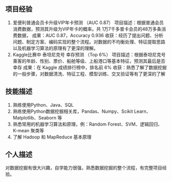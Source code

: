 ## 项目经验
1. 爱便利普通会员卡升级VIP年卡预测 （AUC 0.87）
项目描述：根据普通会员消费数据，预测其升级为VIP年卡的概率。共 1万7千多普卡会员的48万多条消费数据，
成果：AUC 0.87，Accuracy 0.936
收获：经历了提出问题、分析问题、制定方案、编码实现的整个流程。对数据的不均衡处理、特征提取思路以及机器学习算法的原理有了更深的理解。
2. Kaggle比赛中 泰坦尼克号 幸存预测 （Top 6%）
项目描述：根据泰坦尼克号乘客的年龄、性别、票价、船舱等级、上船港口等基本特征，预测其最后是否幸存
成果：在 Kaggle 成绩排行榜中，排名前 6% 
收获：熟悉了解了数据挖掘的一般步骤，对数据清洗、特征工程、模型训练、交叉验证等有了更深的了解
## 技能描述
1. 熟练使用Python、Java、SQL
2. 熟练使用Python数据挖掘相关库，Pandas、Numpy、Scikit Learn、Matplotlib、Seaborn 等
3. 熟悉常用的机器学习算法和原理，例：Random Forest、SVM、逻辑回归、K-mean 聚类等
4. 了解 Hadoop 和 MapReduce 基本原理
## 个人描述
对数据挖掘有很大兴趣，自学能力很强，熟悉数据挖掘的整个流程，有完整项目经验。
